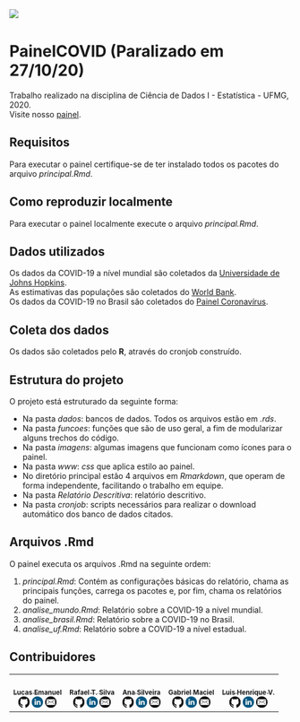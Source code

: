 <img src="https://d3043uog1ad1l6.cloudfront.net/uploads/2020/03/photo-1584118624012-df056829fbd0.jpeg" width="500">

# PainelCOVID (Paralizado em 27/10/20)
Trabalho realizado na disciplina de Ciência de Dados I - Estatística - UFMG, 2020.  
Visite nosso [painel](https://luckermos.shinyapps.io/covidmundo/).

## Requisitos
Para executar o painel certifique-se de ter instalado todos os pacotes do arquivo *principal.Rmd*.

## Como reproduzir localmente
Para executar o painel localmente execute o arquivo *principal.Rmd*.

## Dados utilizados
Os dados da COVID-19 a nível mundial são coletados da [Universidade de Johns Hopkins](https://github.com/CSSEGISandData/COVID-19).    
As estimativas das populações são coletados do [World Bank](https://data.worldbank.org/indicator/SP.POP.TOTL).    
Os dados da COVID-19 no Brasil são coletados do [Painel Coronavírus](https://covid.saude.gov.br/).    

## Coleta dos dados
Os dados são coletados pelo **R**, através do cronjob construído.

## Estrutura do projeto
O projeto está estruturado da seguinte forma:
- Na pasta *dados*: bancos de dados. Todos os arquivos estão em *.rds*.  
- Na pasta *funcoes*: funções que são de uso geral, a fim de modularizar alguns trechos do código.  
- Na pasta *imagens*: algumas imagens que funcionam como ícones para o painel.  
- Na pasta *www*: *css* que aplica estilo ao painel.
- No diretório principal estão 4 arquivos em *Rmarkdown*, que operam de forma independente, facilitando o trabalho em equipe.
- Na pasta *Relatório Descritiva*: relatório descritivo.
- Na pasta *cronjob*: scripts necessários para realizar o download automático dos banco de dados citados.

## Arquivos .Rmd
O painel executa os arquivos .Rmd na seguinte ordem:
1. *principal.Rmd*: Contém as configurações básicas do relatório, chama as principais funções, carrega os pacotes e, por fim, chama os relatórios do painel.
2. *analise_mundo.Rmd*: Relatório sobre a COVID-19 a nível mundial.
3. *analise_brasil.Rmd*: Relatório sobre a COVID-19 no Brasil.
4. *analise_uf.Rmd*: Relatório sobre a COVID-19 a nível estadual.

## Contribuidores

<table>
  <tr>
    <td align="center"><a href="https://github.com/luckermos"><img src="https://avatars.githubusercontent.com/u/49843691?s=100" width="100px;" alt=""/><br /><sub><b>Lucas Emanuel</b></sub></a><br /><a href="https://github.com/luckermos" title="Github"><img src="https://raw.githubusercontent.com/luckermos/logos/main/social/git.png" width="20"></a> <a href="https://www.linkedin.com/in/luckermos/" title="LinkedIn"><img src="https://raw.githubusercontent.com/luckermos/logos/main/social/linkedin.png" width="20"></a> <a href="mailto:luckermos19@gmail.com" title="E-mail"><img src="https://raw.githubusercontent.com/luckermos/logos/main/social/email.png" width="20"></a></td>

<td align="center"><a href="https://github.com/sjlva"><img src="https://avatars.githubusercontent.com/u/63989100?s=100" width="100px;" alt=""/><br /><sub><b>Rafael T. Silva</b></sub></a><br /><a href="https://github.com/sjlva" title="Github"><img src="https://raw.githubusercontent.com/luckermos/logos/main/social/git.png" width="20"></a> <a href="https://www.linkedin.com/in/rafael-silva-807a07115/" title="LinkedIn"><img src="https://raw.githubusercontent.com/luckermos/logos/main/social/linkedin.png" width="20"></a> <a href="mailto:rafaelsilva@posteo.net" title="E-mail"><img src="https://raw.githubusercontent.com/luckermos/logos/main/social/email.png" width="20"></a></td>

<td align="center"><a href="https://github.com/anacps"><img src="https://avatars.githubusercontent.com/u/71646132?s=100" width="100px;" alt=""/><br /><sub><b>Ana Silveira</b></sub></a><br /><a href="https://github.com/anacps" title="Github"><img src="https://raw.githubusercontent.com/luckermos/logos/main/social/git.png" width="20"></a> <a href="https://www.linkedin.com/in/ana-clara-pereira-silveira-313065188/" title="LinkedIn"><img src="https://raw.githubusercontent.com/luckermos/logos/main/social/linkedin.png" width="20"></a> <a href="mailto::ana.clara_ps@hotmail.com" title="E-mail"><img src="https://raw.githubusercontent.com/luckermos/logos/main/social/email.png" width="20"></a></td>

<td align="center"><a href="https://github.com/gabr-md"><img src="https://avatars.githubusercontent.com/u/62065832?s=100" width="100px;" alt=""/><br /><sub><b>Gabriel Maciel</b></sub></a><br /><a href="https://github.com/gabr-md" title="Github"><img src="https://raw.githubusercontent.com/luckermos/logos/main/social/git.png" width="20"></a> <a href="https://www.linkedin.com/in/gabriel-maciel-717552158/" title="LinkedIn"><img src="https://raw.githubusercontent.com/luckermos/logos/main/social/linkedin.png" width="20"></a> <a href="mailto::gabrielmacieldias@hotmail.com" title="E-mail"><img src="https://raw.githubusercontent.com/luckermos/logos/main/social/email.png" width="20"></a></td>

<td align="center"><a href="https://github.com/LuisHVelasquez"><img src="https://avatars.githubusercontent.com/u/62065832?s=100" width="100px;" alt=""/><br /><sub><b>Luis Henrique V.</b></sub></a><br /><a href="https://github.com/LuisHVelasquez" title="Github"><img src="https://raw.githubusercontent.com/luckermos/logos/main/social/git.png" width="20"></a> <a href="https://www.linkedin.com/in/luis-henrique-velasquez-3681a6187/" title="LinkedIn"><img src="https://raw.githubusercontent.com/luckermos/logos/main/social/linkedin.png" width="20"></a> <a href="mailto::luisvelasquez@ufmg.br" title="E-mail"><img src="https://raw.githubusercontent.com/luckermos/logos/main/social/email.png" width="20"></a></td>

  </tr>
</table>
